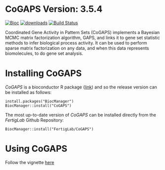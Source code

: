 # CoGAPS Version: 3.5.4

[![Bioc](https://bioconductor.org/images/logo_bioconductor.gif)](https://bioconductor.org/packages/CoGAPS)
[![downloads](https://bioconductor.org/shields/downloads/release/CoGAPS.svg)](http://bioconductor.org/packages/stats/bioc/CoGAPS/)
[![Build Status](https://travis-ci.org/FertigLab/CoGAPS.svg?branch=master)](https://travis-ci.org/FertigLab/CoGAPS)

Coordinated Gene Activity in Pattern Sets (CoGAPS) implements a Bayesian MCMC matrix factorization algorithm, GAPS, and links it to gene set statistic methods to infer biological process activity. It can be used to perform sparse matrix factorization on any data, and when this data represents biomolecules, to do gene set analysis.

# Installing CoGAPS

*CoGAPS* is a bioconductor R package ([link](https://bioconductor.org/packages/CoGAPS)) and so the release version can be installed
as follows:

```
install.packages("BiocManager")
BiocManager::install("CoGAPS")
```

The most up-to-date version of *CoGAPS* can be installed directly from the 
*FertigLab* Github Repository:

```
BiocManager::install("FertigLab/CoGAPS")
```

# Using CoGAPS

Follow the vignette [here](https://www.bioconductor.org/packages/devel/bioc/vignettes/CoGAPS/inst/doc/CoGAPS.html)
